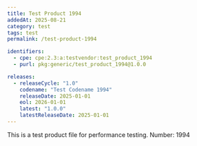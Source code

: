 ```yaml
---
title: Test Product 1994
addedAt: 2025-08-21
category: test
tags: test
permalink: /test-product-1994

identifiers:
  - cpe: cpe:2.3:a:testvendor:test_product_1994
  - purl: pkg:generic/test_product_1994@1.0.0

releases:
  - releaseCycle: "1.0"
    codename: "Test Codename 1994"
    releaseDate: 2025-01-01
    eol: 2026-01-01
    latest: "1.0.0"
    latestReleaseDate: 2025-01-01
---
```


This is a test product file for performance testing. Number: 1994
